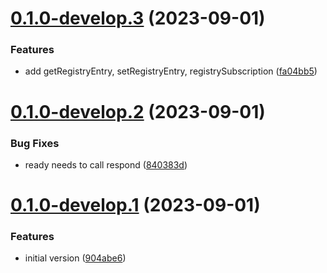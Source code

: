 # [0.1.0-develop.3](https://git.lumeweb.com/LumeWeb/kernel-s5/compare/v0.1.0-develop.2...v0.1.0-develop.3) (2023-09-01)


### Features

* add getRegistryEntry, setRegistryEntry, registrySubscription ([fa04bb5](https://git.lumeweb.com/LumeWeb/kernel-s5/commit/fa04bb5e3066ed8efba083db55f31145c21f41ee))

# [0.1.0-develop.2](https://git.lumeweb.com/LumeWeb/kernel-s5/compare/v0.1.0-develop.1...v0.1.0-develop.2) (2023-09-01)


### Bug Fixes

* ready needs to call respond ([840383d](https://git.lumeweb.com/LumeWeb/kernel-s5/commit/840383d7c87037134bdc5603891c468960282fc5))

# [0.1.0-develop.1](https://git.lumeweb.com/LumeWeb/kernel-s5/compare/v0.0.1...v0.1.0-develop.1) (2023-09-01)


### Features

* initial version ([904abe6](https://git.lumeweb.com/LumeWeb/kernel-s5/commit/904abe6abd8ba91f42d77722cdfae168629cf5db))
